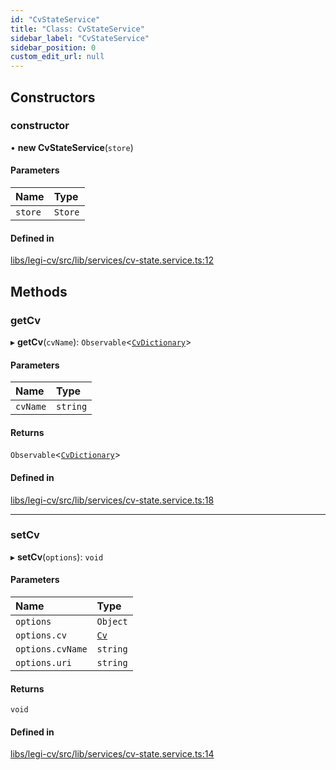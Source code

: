 ```yaml
---
id: "CvStateService"
title: "Class: CvStateService"
sidebar_label: "CvStateService"
sidebar_position: 0
custom_edit_url: null
---
```


## Constructors

### constructor

• **new CvStateService**(`store`)

#### Parameters

| Name | Type |
| :------ | :------ |
| `store` | `Store` |

#### Defined in

[libs/legi-cv/src/lib/services/cv-state.service.ts:12](https://github.com/cognizone/ng-cognizone/blob/0401c67/libs/legi-cv/src/lib/services/cv-state.service.ts#L12)

## Methods

### getCv

▸ **getCv**(`cvName`): `Observable`<[`CvDictionary`](../modules#cvdictionary)\>

#### Parameters

| Name | Type |
| :------ | :------ |
| `cvName` | `string` |

#### Returns

`Observable`<[`CvDictionary`](../modules#cvdictionary)\>

#### Defined in

[libs/legi-cv/src/lib/services/cv-state.service.ts:18](https://github.com/cognizone/ng-cognizone/blob/0401c67/libs/legi-cv/src/lib/services/cv-state.service.ts#L18)

___

### setCv

▸ **setCv**(`options`): `void`

#### Parameters

| Name | Type |
| :------ | :------ |
| `options` | `Object` |
| `options.cv` | [`Cv`](../modules#cv) |
| `options.cvName` | `string` |
| `options.uri` | `string` |

#### Returns

`void`

#### Defined in

[libs/legi-cv/src/lib/services/cv-state.service.ts:14](https://github.com/cognizone/ng-cognizone/blob/0401c67/libs/legi-cv/src/lib/services/cv-state.service.ts#L14)
